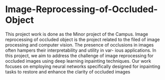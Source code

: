 # Image-Reprocessing-of-Occluded-Object
This project work is done as the Minor project of the Campus. 
Image reprocessing of occluded object is the project related to the filed of image processing and computer vision. 
The presence of occlusions in images often hampers their interpretability and utility in var-
ious applications. In this project, we aim to address the challenge of image reprocessing for
occluded images using deep learning inpainting techniques. Our work focuses on employing
neural networks specifically designed for inpainting tasks to restore and enhance the clarity
of occluded images
